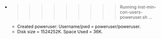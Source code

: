* >>>>>>>>> Running inst-min-con-users-poweruser.sh ...
  * Created poweruser: Username/pwd = poweruser/poweruser.
  * Disk size = 1524252K. Space Used = 36K.
